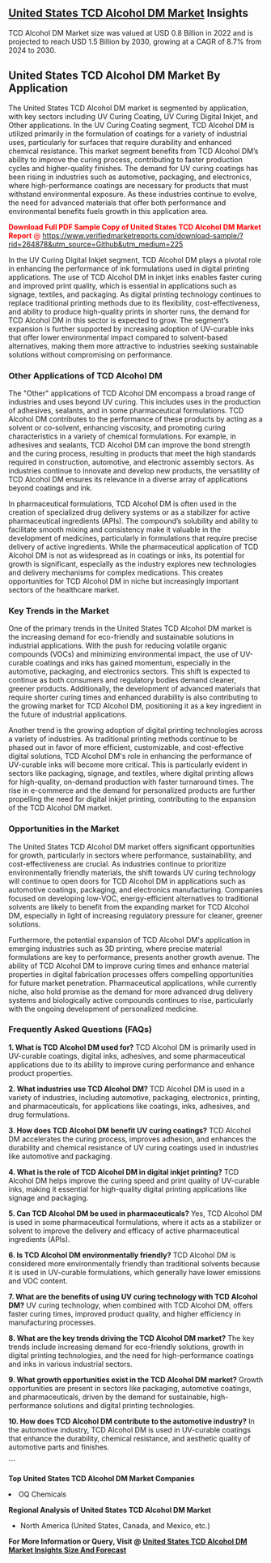 <h2><a href="https://www.verifiedmarketreports.com/download-sample/?rid=264878&amp;utm_source=Github&amp;utm_medium=225" target="_blank">United States TCD Alcohol DM Market</a> Insights</h2><p>TCD Alcohol DM Market size was valued at USD 0.8 Billion in 2022 and is projected to reach USD 1.5 Billion by 2030, growing at a CAGR of 8.7% from 2024 to 2030.</p><p> <h2>United States TCD Alcohol DM Market By Application</h2> <p>The United States TCD Alcohol DM market is segmented by application, with key sectors including UV Curing Coating, UV Curing Digital Inkjet, and Other applications. In the UV Curing Coating segment, TCD Alcohol DM is utilized primarily in the formulation of coatings for a variety of industrial uses, particularly for surfaces that require durability and enhanced chemical resistance. This market segment benefits from TCD Alcohol DM’s ability to improve the curing process, contributing to faster production cycles and higher-quality finishes. The demand for UV curing coatings has been rising in industries such as automotive, packaging, and electronics, where high-performance coatings are necessary for products that must withstand environmental exposure. As these industries continue to evolve, the need for advanced materials that offer both performance and environmental benefits fuels growth in this application area. <p><span class=""><span style="color: #ff0000;"><strong>Download Full PDF Sample Copy of United States TCD Alcohol DM Market Report</strong> @ </span><a href="https://www.verifiedmarketreports.com/download-sample/?rid=264878&amp;utm_source=Github&amp;utm_medium=225" target="_blank">https://www.verifiedmarketreports.com/download-sample/?rid=264878&amp;utm_source=Github&amp;utm_medium=225</a></span></p></p> <p>In the UV Curing Digital Inkjet segment, TCD Alcohol DM plays a pivotal role in enhancing the performance of ink formulations used in digital printing applications. The use of TCD Alcohol DM in inkjet inks enables faster curing and improved print quality, which is essential in applications such as signage, textiles, and packaging. As digital printing technology continues to replace traditional printing methods due to its flexibility, cost-effectiveness, and ability to produce high-quality prints in shorter runs, the demand for TCD Alcohol DM in this sector is expected to grow. The segment’s expansion is further supported by increasing adoption of UV-curable inks that offer lower environmental impact compared to solvent-based alternatives, making them more attractive to industries seeking sustainable solutions without compromising on performance. <h3>Other Applications of TCD Alcohol DM</h3> <p>The "Other" applications of TCD Alcohol DM encompass a broad range of industries and uses beyond UV curing. This includes uses in the production of adhesives, sealants, and in some pharmaceutical formulations. TCD Alcohol DM contributes to the performance of these products by acting as a solvent or co-solvent, enhancing viscosity, and promoting curing characteristics in a variety of chemical formulations. For example, in adhesives and sealants, TCD Alcohol DM can improve the bond strength and the curing process, resulting in products that meet the high standards required in construction, automotive, and electronic assembly sectors. As industries continue to innovate and develop new products, the versatility of TCD Alcohol DM ensures its relevance in a diverse array of applications beyond coatings and ink. <p>In pharmaceutical formulations, TCD Alcohol DM is often used in the creation of specialized drug delivery systems or as a stabilizer for active pharmaceutical ingredients (APIs). The compound’s solubility and ability to facilitate smooth mixing and consistency make it valuable in the development of medicines, particularly in formulations that require precise delivery of active ingredients. While the pharmaceutical application of TCD Alcohol DM is not as widespread as in coatings or inks, its potential for growth is significant, especially as the industry explores new technologies and delivery mechanisms for complex medications. This creates opportunities for TCD Alcohol DM in niche but increasingly important sectors of the healthcare market.</p> <h3>Key Trends in the Market</h3> <p>One of the primary trends in the United States TCD Alcohol DM market is the increasing demand for eco-friendly and sustainable solutions in industrial applications. With the push for reducing volatile organic compounds (VOCs) and minimizing environmental impact, the use of UV-curable coatings and inks has gained momentum, especially in the automotive, packaging, and electronics sectors. This shift is expected to continue as both consumers and regulatory bodies demand cleaner, greener products. Additionally, the development of advanced materials that require shorter curing times and enhanced durability is also contributing to the growing market for TCD Alcohol DM, positioning it as a key ingredient in the future of industrial applications.</p> <p>Another trend is the growing adoption of digital printing technologies across a variety of industries. As traditional printing methods continue to be phased out in favor of more efficient, customizable, and cost-effective digital solutions, TCD Alcohol DM's role in enhancing the performance of UV-curable inks will become more critical. This is particularly evident in sectors like packaging, signage, and textiles, where digital printing allows for high-quality, on-demand production with faster turnaround times. The rise in e-commerce and the demand for personalized products are further propelling the need for digital inkjet printing, contributing to the expansion of the TCD Alcohol DM market.</p> <h3>Opportunities in the Market</h3> <p>The United States TCD Alcohol DM market offers significant opportunities for growth, particularly in sectors where performance, sustainability, and cost-effectiveness are crucial. As industries continue to prioritize environmentally friendly materials, the shift towards UV curing technology will continue to open doors for TCD Alcohol DM in applications such as automotive coatings, packaging, and electronics manufacturing. Companies focused on developing low-VOC, energy-efficient alternatives to traditional solvents are likely to benefit from the expanding market for TCD Alcohol DM, especially in light of increasing regulatory pressure for cleaner, greener solutions.</p> <p>Furthermore, the potential expansion of TCD Alcohol DM's application in emerging industries such as 3D printing, where precise material formulations are key to performance, presents another growth avenue. The ability of TCD Alcohol DM to improve curing times and enhance material properties in digital fabrication processes offers compelling opportunities for future market penetration. Pharmaceutical applications, while currently niche, also hold promise as the demand for more advanced drug delivery systems and biologically active compounds continues to rise, particularly with the ongoing development of personalized medicine.</p> <h3>Frequently Asked Questions (FAQs)</h3> <p><strong>1. What is TCD Alcohol DM used for?</strong> TCD Alcohol DM is primarily used in UV-curable coatings, digital inks, adhesives, and some pharmaceutical applications due to its ability to improve curing performance and enhance product properties.</p> <p><strong>2. What industries use TCD Alcohol DM?</strong> TCD Alcohol DM is used in a variety of industries, including automotive, packaging, electronics, printing, and pharmaceuticals, for applications like coatings, inks, adhesives, and drug formulations.</p> <p><strong>3. How does TCD Alcohol DM benefit UV curing coatings?</strong> TCD Alcohol DM accelerates the curing process, improves adhesion, and enhances the durability and chemical resistance of UV curing coatings used in industries like automotive and packaging.</p> <p><strong>4. What is the role of TCD Alcohol DM in digital inkjet printing?</strong> TCD Alcohol DM helps improve the curing speed and print quality of UV-curable inks, making it essential for high-quality digital printing applications like signage and packaging.</p> <p><strong>5. Can TCD Alcohol DM be used in pharmaceuticals?</strong> Yes, TCD Alcohol DM is used in some pharmaceutical formulations, where it acts as a stabilizer or solvent to improve the delivery and efficacy of active pharmaceutical ingredients (APIs).</p> <p><strong>6. Is TCD Alcohol DM environmentally friendly?</strong> TCD Alcohol DM is considered more environmentally friendly than traditional solvents because it is used in UV-curable formulations, which generally have lower emissions and VOC content.</p> <p><strong>7. What are the benefits of using UV curing technology with TCD Alcohol DM?</strong> UV curing technology, when combined with TCD Alcohol DM, offers faster curing times, improved product quality, and higher efficiency in manufacturing processes.</p> <p><strong>8. What are the key trends driving the TCD Alcohol DM market?</strong> The key trends include increasing demand for eco-friendly solutions, growth in digital printing technologies, and the need for high-performance coatings and inks in various industrial sectors.</p> <p><strong>9. What growth opportunities exist in the TCD Alcohol DM market?</strong> Growth opportunities are present in sectors like packaging, automotive coatings, and pharmaceuticals, driven by the demand for sustainable, high-performance solutions and digital printing technologies.</p> <p><strong>10. How does TCD Alcohol DM contribute to the automotive industry?</strong> In the automotive industry, TCD Alcohol DM is used in UV-curable coatings that enhance the durability, chemical resistance, and aesthetic quality of automotive parts and finishes.</p> ```</p><p><strong>Top United States TCD Alcohol DM Market Companies</strong></p><div data-test-id=""><p><li>OQ Chemicals</li></p><div><strong>Regional Analysis of&nbsp;United States TCD Alcohol DM Market</strong></div><ul><li dir="ltr"><p dir="ltr">North America&nbsp;(United States, Canada, and Mexico, etc.)</p></li></ul><p><strong>For More Information or Query, Visit @&nbsp;</strong><strong><a href="https://www.verifiedmarketreports.com/product/tcd-alcohol-dm-market/?utm_source=Github&amp;utm_medium=225" target="_blank">United States TCD Alcohol DM Market Insights Size And Forecast</a></strong></p></div>
